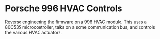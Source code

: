 # Porsche 996 HVAC Controls
Reverse engineering the firmware on a 996 HVAC module. This uses a 80C535 microcontroller, talks on a some communication bus, and controls the various HVAC actuators.